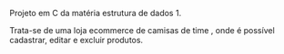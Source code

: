 
Projeto em C da matéria estrutura de dados 1.

Trata-se de uma loja ecommerce de camisas de time , onde é possível cadastrar, editar e excluir produtos.
 
